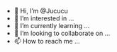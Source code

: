 - 👋 Hi, I’m @Jucucu
- 👀 I’m interested in ...
- 🌱 I’m currently learning ...
- 💞️ I’m looking to collaborate on ...
- 📫 How to reach me ...

<!---
Jucucu/Jucucu is a ✨ special ✨ repository because its `README.md` (this file) appears on your GitHub profile.
You can click the Preview link to take a look at your changes.
--->
